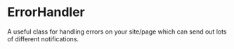 # ErrorHandler
A useful class for handling errors on your site/page which can send out lots of different notifications.
